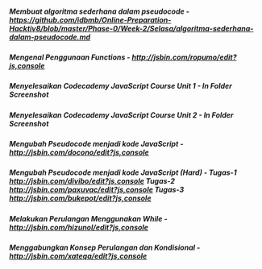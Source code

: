 ##### Membuat algoritma sederhana dalam pseudocode - https://github.com/idbmb/Online-Preparation-Hacktiv8/blob/master/Phase-0/Week-2/Selasa/algoritma-sederhana-dalam-pseudocode.md
##### Mengenal Penggunaan Functions - http://jsbin.com/ropumo/edit?js,console
##### Menyelesaikan Codecademy JavaScript Course Unit 1 - *In Folder Screenshot*
##### Menyelesaikan Codecademy JavaScript Course Unit 2 - *In Folder Screenshot*
##### Mengubah Pseudocode menjadi kode JavaScript - http://jsbin.com/docono/edit?js,console
##### Mengubah Pseudocode menjadi kode JavaScript (Hard) - Tugas-1 http://jsbin.com/divibo/edit?js,console Tugas-2 http://jsbin.com/paxuvac/edit?js,console Tugas-3 http://jsbin.com/bukepot/edit?js,console
##### Melakukan Perulangan Menggunakan While - http://jsbin.com/hizunol/edit?js,console
##### Menggabungkan Konsep Perulangan dan Kondisional - http://jsbin.com/xateqa/edit?js,console
